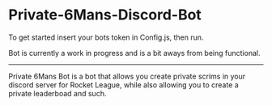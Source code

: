 # Private-6Mans-Discord-Bot

To get started insert your bots token in Config.js, then run.

Bot is currently a work in progress and is a bit aways from being functional.

-------------------------------------------------------------------------------------------------------------------------------------------------------------------------

Private 6Mans Bot is a bot that allows you create private scrims in your discord server for Rocket League, while also allowing you to create a private leaderboad and such.
